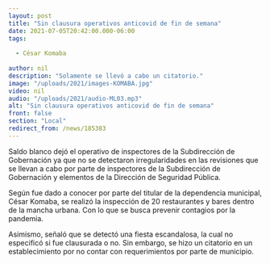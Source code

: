 ```yaml
---
layout: post
title: "Sin clausura operativos anticovid de fin de semana"
date: 2021-07-05T20:42:00.000-06:00
tags:
  
  - César Komaba
  
author: nil
description: "Solamente se llevó a cabo un citatorio."
image: "/uploads/2021/images-KOMABA.jpg"
video: nil
audio: "/uploads/2021/audio-ML03.mp3"
alt: "Sin clausura operativos anticovid de fin de semana"
front: false
section: "Local"
redirect_from: /news/185383
---
```


Saldo blanco dejó el operativo de inspectores de la Subdirección de Gobernación ya que no se detectaron irregularidades en las revisiones que se llevan a cabo por parte de inspectores de la Subdirección de Gobernación y elementos de la Dirección de Seguridad Pública.

Según fue dado a conocer por parte del titular de la dependencia municipal, César Komaba, se realizó la inspección de 20 restaurantes y bares dentro de la mancha urbana. Con lo que se busca prevenir contagios por la pandemia.

Asimismo, señaló que se detectó una fiesta escandalosa, la cual no especificó si fue clausurada o no.  Sin embargo, se hizo un citatorio en un establecimiento por no contar con requerimientos por parte de municipio.
